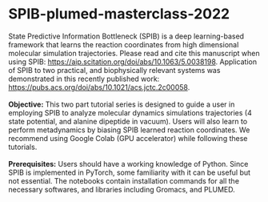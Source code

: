 # SPIB-plumed-masterclass-2022

State Predictive Information Bottleneck (SPIB) is a deep learning-based framework that learns the reaction coordinates from high dimensional molecular simulation trajectories. Please read and cite this manuscript when using SPIB: https://aip.scitation.org/doi/abs/10.1063/5.0038198. Application of SPIB to two practical, and biophysically relevant systems was demonstrated in this recently published work: https://pubs.acs.org/doi/abs/10.1021/acs.jctc.2c00058.
<br>
<br>
**Objective:** This two part tutorial series is designed to guide a user in employing SPIB to analyze molecular dynamics simulations trajectories (4 state potential, and alanine dipeptide in vacuum). Users will also learn to perform metadynamics by biasing SPIB learned reaction coordinates. We recommend using Google Colab (GPU accelerator) while following these tutorials.
<br>
<br>
**Prerequisites:** Users should have a working knowledge of Python. Since SPIB is implemented in PyTorch, some familiarity with it can be useful but not essential. The notebooks contain installation commands for all the necessary softwares, and libraries including Gromacs, and PLUMED.
